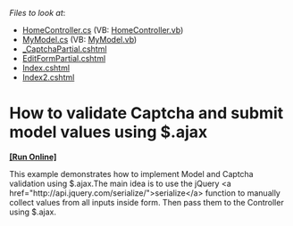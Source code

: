 <!-- default file list -->
*Files to look at*:

* [HomeController.cs](./CS/AjaxSupport/Controllers/HomeController.cs) (VB: [HomeController.vb](./VB/AjaxSupport/Controllers/HomeController.vb))
* [MyModel.cs](./CS/AjaxSupport/Models/MyModel.cs) (VB: [MyModel.vb](./VB/AjaxSupport/Models/MyModel.vb))
* [_CaptchaPartial.cshtml](./CS/AjaxSupport/Views/Home/_CaptchaPartial.cshtml)
* [EditFormPartial.cshtml](./CS/AjaxSupport/Views/Home/EditFormPartial.cshtml)
* [Index.cshtml](./CS/AjaxSupport/Views/Home/Index.cshtml)
* [Index2.cshtml](./CS/AjaxSupport/Views/Home/Index2.cshtml)
<!-- default file list end -->
# How to validate Captcha and submit model values using $.ajax
<!-- run online -->
**[[Run Online]](https://codecentral.devexpress.com/t121585)**
<!-- run online end -->


This example demonstrates how to implement Model and Captcha validation using $.ajax.The main idea is to use the jQuery <a href="http://api.jquery.com/serialize/">serialize</a> function to manually collect values from all inputs inside form. Then pass them to the Controller using $.ajax.

<br/>


